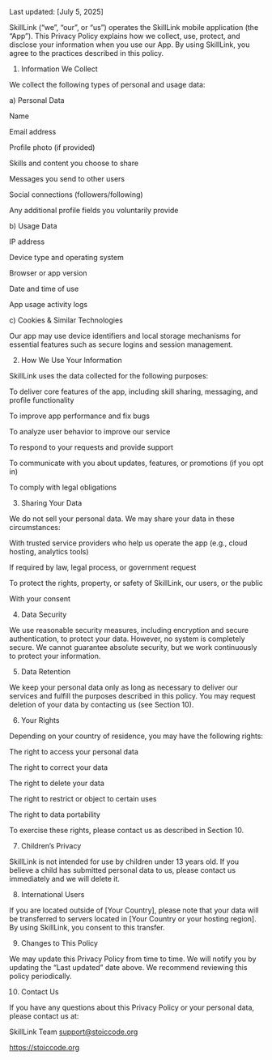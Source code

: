 Last updated: [July 5, 2025]



SkillLink (“we”, “our”, or “us”) operates the SkillLink mobile application (the “App”). This Privacy Policy explains how we collect, use, protect, and disclose your information when you use our App. By using SkillLink, you agree to the practices described in this policy.

1. Information We Collect


We collect the following types of personal and usage data:



a) Personal Data

Name

Email address

Profile photo (if provided)

Skills and content you choose to share

Messages you send to other users

Social connections (followers/following)

Any additional profile fields you voluntarily provide



b) Usage Data

IP address

Device type and operating system

Browser or app version

Date and time of use

App usage activity logs



c) Cookies & Similar Technologies

Our app may use device identifiers and local storage mechanisms for essential features such as secure logins and session management.

2. How We Use Your Information


SkillLink uses the data collected for the following purposes:

To deliver core features of the app, including skill sharing, messaging, and profile functionality

To improve app performance and fix bugs

To analyze user behavior to improve our service

To respond to your requests and provide support

To communicate with you about updates, features, or promotions (if you opt in)

To comply with legal obligations

3. Sharing Your Data


We do not sell your personal data. We may share your data in these circumstances:

With trusted service providers who help us operate the app (e.g., cloud hosting, analytics tools)

If required by law, legal process, or government request

To protect the rights, property, or safety of SkillLink, our users, or the public

With your consent

4. Data Security


We use reasonable security measures, including encryption and secure authentication, to protect your data. However, no system is completely secure. We cannot guarantee absolute security, but we work continuously to protect your information.

5. Data Retention


We keep your personal data only as long as necessary to deliver our services and fulfill the purposes described in this policy. You may request deletion of your data by contacting us (see Section 10).

6. Your Rights


Depending on your country of residence, you may have the following rights:

The right to access your personal data

The right to correct your data

The right to delete your data

The right to restrict or object to certain uses

The right to data portability



To exercise these rights, please contact us as described in Section 10.

7. Children’s Privacy


SkillLink is not intended for use by children under 13 years old. If you believe a child has submitted personal data to us, please contact us immediately and we will delete it.

8. International Users


If you are located outside of [Your Country], please note that your data will be transferred to servers located in [Your Country or your hosting region]. By using SkillLink, you consent to this transfer.

9. Changes to This Policy


We may update this Privacy Policy from time to time. We will notify you by updating the “Last updated” date above. We recommend reviewing this policy periodically.

10. Contact Us


If you have any questions about this Privacy Policy or your personal data, please contact us at:



SkillLink Team
support@stoiccode.org

https://stoiccode.org
